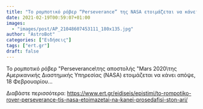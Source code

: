 ```yaml
---
title: "Το ρομποτικό ρόβερ “Perseverance” της NASA ετοιμάζεται να κάνει προσεδάφιση στον Άρη"
date: 2021-02-19T00:59:07+01:00
images:
  - "images/post/AP_21048607453111_180x135.jpg"
author: "AstroBot"
categories: ["Ειδήσεις"]
tags: ["ert.gr"]
draft: false
---
```


Το ρομποτικό ρόβερ \"Perseverance\της αποστολής \"Mars 2020\της Αμερικανικής Διαστημικής Υπηρεσίας (NASA) ετοιμάζεται να κάνει απόψε, 18 Φεβρουαρίου...

Διαβάστε περισσότερα: https://www.ert.gr/eidiseis/epistimi/to-rompotiko-rover-perseverance-tis-nasa-etoimazetai-na-kanei-prosedafisi-ston-ari/
